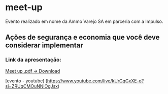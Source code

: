 # meet-up

Evento realizado em nome da Ammo Varejo SA em parceria com a Impulso.

## Ações de segurança e economia que você deve considerar implementar

### Link da apresentação:

[Meet up .pdf -> Download](https://github.com/Dionizioaf/meet-up/blob/main/apresentacao/Meet%20up.pdf)

[evento - youtube] (https://www.youtube.com/live/kUrGqGxXE-o?si=ZRUqCMOuNNiOgJsx)
